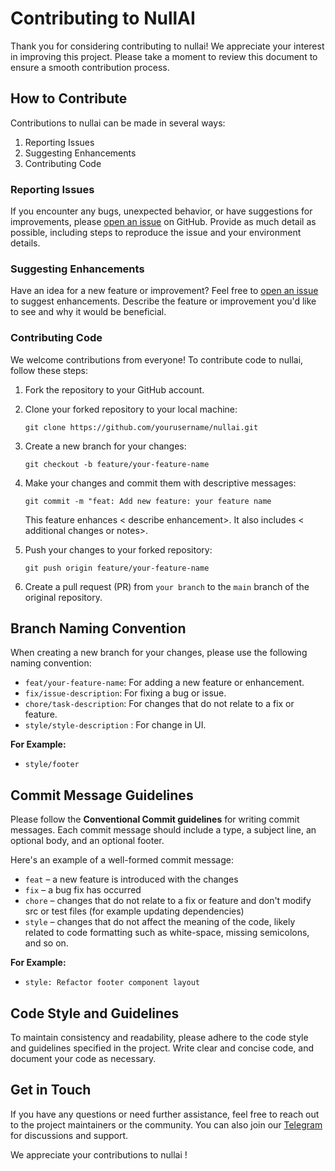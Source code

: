 # Contributing to NullAI

Thank you for considering contributing to nullai! We appreciate your interest in improving this project. Please take a moment to review this document to ensure a smooth contribution process.

## How to Contribute

Contributions to nullai can be made in several ways:

1.  Reporting Issues
2.  Suggesting Enhancements
3.  Contributing Code

### Reporting Issues

If you encounter any bugs, unexpected behavior, or have suggestions for improvements, please [open an issue](https://github.com/nullhackers/nullai/issues) on GitHub. Provide as much detail as possible, including steps to reproduce the issue and your environment details.

### Suggesting Enhancements

Have an idea for a new feature or improvement? Feel free to [open an issue](https://github.com/nullhackers/nullai/issues) to suggest enhancements. Describe the feature or improvement you'd like to see and why it would be beneficial.

### Contributing Code

We welcome contributions from everyone! To contribute code to nullai, follow these steps:

1.  Fork the repository to your GitHub account.
2.  Clone your forked repository to your local machine:
    
    `git clone https://github.com/yourusername/nullai.git` 
    
3.  Create a new branch for your changes:

    
    `git checkout -b feature/your-feature-name` 
    
4.  Make your changes and commit them with descriptive messages:

     `git commit -m "feat: Add new feature: your feature name`
    
    This feature enhances < describe enhancement>. It also includes < additional changes or notes>.

5.  Push your changes to your forked repository:
    
    `git push origin feature/your-feature-name` 
    
6.  Create a pull request (PR) from `your branch` to the `main` branch of the original repository.


## Branch Naming Convention

When creating a new branch for your changes, please use the following naming convention:

-   `feat/your-feature-name`: For adding a new feature or enhancement.
-   `fix/issue-description`: For fixing a bug or issue.
-   `chore/task-description`: For changes that do not relate to a fix or feature.
-   `style/style-description` : For change in UI.

**For Example:**
-     style/footer
## Commit Message Guidelines

Please follow the **Conventional Commit guidelines** for writing commit messages. Each commit message should include a type, a subject line, an optional body, and an optional footer.

Here's an example of a well-formed commit message:
-   `feat`  – a new feature is introduced with the changes
-   `fix`  – a bug fix has occurred
-   `chore`  – changes that do not relate to a fix or feature and don't modify src or test files (for example updating dependencies)
-   `style`  – changes that do not affect the meaning of the code, likely related to code formatting such as white-space, missing semicolons, and so on.

**For Example:**
-     style: Refactor footer component layout

## Code Style and Guidelines

To maintain consistency and readability, please adhere to the code style and guidelines specified in the project. Write clear and concise code, and document your code as necessary.


## Get in Touch

If you have any questions or need further assistance, feel free to reach out to the project maintainers or the community. You can also join our [Telegram](https://t.me/+SXekCukU88cFb87D) for discussions and support.

We appreciate your contributions to nullai !